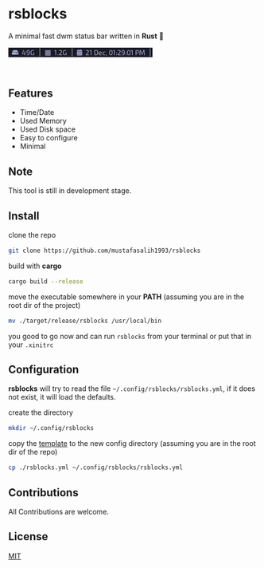 # rsblocks
A minimal fast dwm status bar written in **Rust** 🦀
<p>
<img align="center" src="./screenshots/1.png"/>
</p><br/>

## Features
* Time/Date
* Used Memory
* Used Disk space
* Easy to configure
* Minimal

## Note
This tool is still in development stage.

## Install
clone the repo
```sh
git clone https://github.com/mustafasalih1993/rsblocks
```
build with **cargo**
```sh
cargo build --release
```
move the executable somewhere in your **PATH** (assuming you are in the root dir of the project)
```sh
mv ./target/release/rsblocks /usr/local/bin
```

you good to go now and can run `rsblocks` from your terminal or put that in your `.xinitrc`

## Configuration
**rsblocks** will try to read the file `~/.config/rsblocks/rsblocks.yml`, if it does not exist, it will load the defaults.

create the directory
```sh
mkdir ~/.config/rsblocks
```

copy the [template](./rsblocks.yml) to the new config directory (assuming you are in the root dir of the repo)
```sh
cp ./rsblocks.yml ~/.config/rsblocks/rsblocks.yml
```


## Contributions
All Contributions are welcome.

## License
[MIT](./LICENSE)
